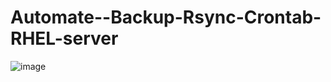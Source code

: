 # Automate--Backup-Rsync-Crontab-RHEL-server

![image](https://github.com/user-attachments/assets/b49736b8-f46d-489c-b58f-45bf4ad799fb)
